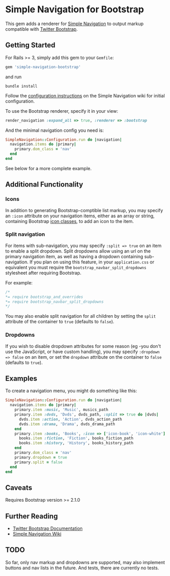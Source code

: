 # Simple Navigation for Bootstrap
This gem adds a renderer for [Simple Navigation](http://github.com/andi/simple-navigation) to output markup compatible 
with [Twitter Bootstrap](http://twitter.github.com/bootstrap/).

## Getting Started
For Rails >= 3, simply add this gem to your `Gemfile`:
```ruby
gem 'simple-navigation-bootstrap'
```
and run
```
bundle install
```
Follow the [configuration instructions](https://github.com/andi/simple-navigation/wiki/Configuration) on the Simple Navigation wiki for initial configuration.

To use the Bootstrap renderer, specify it in your view:
```ruby
render_navigation :expand_all => true, :renderer => :bootstrap
```

And the minimal navigation config you need is:
```ruby
SimpleNavigation::Configuration.run do |navigation|  
  navigation.items do |primary|
    primary.dom_class = 'nav'
  end
end
```

See below for a more complete example.

## Additional Functionality
### Icons
In addition to generating Bootstrap-comptible list markup, you may specify 
an `:icon` attribute on your navigation items, either as an array 
or string, containing Bootstrap [icon classes](http://twitter.github.com/bootstrap/base-css.html#icons), to add an icon to the item.

### Split navigation
For items with sub-navigation, you may specify `:split => true` on an item to
enable a split dropdown.  Split dropdowns allow using an url on the primary
navigation item, as well as having a dropdown containing sub-navigation.  If
you plan on using this feature, in your `application.css` or equivalent you
must require the `bootstrap_navbar_split_dropdowns` stylesheet after
requiring Bootstrap.

For example:
```css
/*
*= require bootstrap_and_overrides
*= require bootstrap_navbar_split_dropdowns
*/
```

You may also enable split navigation for all children by setting the `split`
attribute of the container to `true` (defaults to `false`).

### Dropdowns
If you wish to disable dropdown attributes for some reason (eg -you don't use the
JavaScript, or have custom handling), you may specify `:dropdown => false` on an
item, or set the `dropdown` attribute on the container to `false` (defaults to
`true`).

## Examples
To create a navigation menu, you might do something like this:
```ruby
SimpleNavigation::Configuration.run do |navigation|  
  navigation.items do |primary|
    primary.item :music, 'Music', musics_path
    primary.item :dvds, 'Dvds', dvds_path, :split => true do |dvds|
      dvds.item :action, 'Action', dvds_action_path
      dvds.item :drama, 'Drama', dvds_drama_path
    end
    primary.item :books, 'Books', :icon => ['icon-book', 'icon-white'] do |books|
      books.item :fiction, 'Fiction', books_fiction_path
      books.item :history, 'History', books_history_path
    end
    primary.dom_class = 'nav'
    primary.dropdown = true
    primary.split = false
  end
end
```

## Caveats
Requires Bootstrap version >= 2.1.0

## Further Reading
* [Twitter Bootstrap Documentation](http://twitter.github.com/bootstrap/)
* [Simple Navigation Wiki](https://github.com/andi/simple-navigation/wiki/)

## TODO
So far, only nav markup and dropdowns are supported, may also implement 
buttons and nav lists in the future. And tests, there are currently no
tests.
